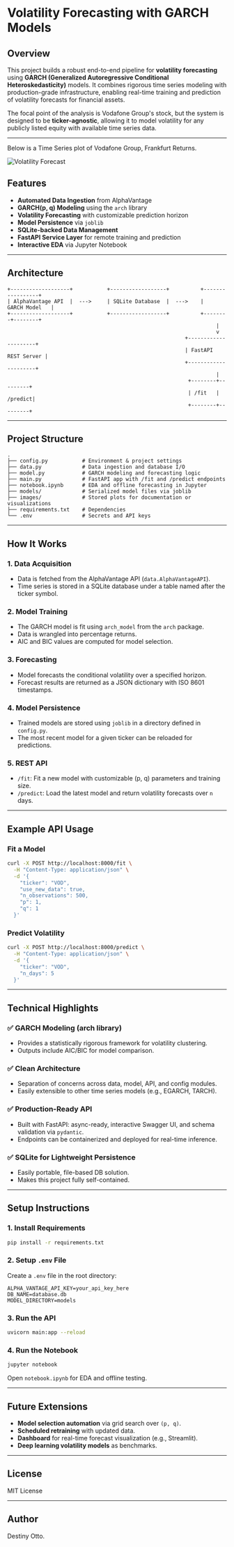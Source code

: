 # Volatility Forecasting with GARCH Models

## Overview

This project builds a robust end-to-end pipeline for **volatility forecasting** using **GARCH (Generalized Autoregressive Conditional Heteroskedasticity)** models. It combines rigorous time series modeling with production-grade infrastructure, enabling real-time training and prediction of volatility forecasts for financial assets.

The focal point of the analysis is Vodafone Group's stock, but the system is designed to be **ticker-agnostic**, allowing it to model volatility for any publicly listed equity with available time series data.

---


Below is a Time Series plot of Vodafone Group, Frankfurt Returns.

![Volatility Forecast](images/1.png)


## Features

-  **Automated Data Ingestion** from AlphaVantage
-  **GARCH(p, q) Modeling** using the `arch` library
-  **Volatility Forecasting** with customizable prediction horizon
-  **Model Persistence** via `joblib`
-  **SQLite-backed Data Management**
-  **FastAPI Service Layer** for remote training and prediction
-  **Interactive EDA** via Jupyter Notebook

---

## Architecture

```text
+-------------------+           +------------------+          +-----------------+
| AlphaVantage API  |  --->     | SQLite Database  |  --->    |   GARCH Model   |
+-------------------+           +------------------+          +--------+--------+
                                                                   |
                                                                   v
                                                         +---------------------+
                                                         | FastAPI REST Server |
                                                         +---------------------+
                                                                   |
                                                          +--------+---------+
                                                          | /fit   | /predict|
                                                          +--------+---------+
```

---

## Project Structure

```
.
├── config.py           # Environment & project settings
├── data.py             # Data ingestion and database I/O
├── model.py            # GARCH modeling and forecasting logic
├── main.py             # FastAPI app with /fit and /predict endpoints
├── notebook.ipynb      # EDA and offline forecasting in Jupyter
├── models/             # Serialized model files via joblib
├── images/             # Stored plots for documentation or visualizations
├── requirements.txt    # Dependencies
└── .env                # Secrets and API keys
```

---

## How It Works

### 1. Data Acquisition
- Data is fetched from the AlphaVantage API (`data.AlphaVantageAPI`).
- Time series is stored in a SQLite database under a table named after the ticker symbol.

### 2. Model Training
- The GARCH model is fit using `arch_model` from the `arch` package.
- Data is wrangled into percentage returns.
- AIC and BIC values are computed for model selection.

### 3. Forecasting
- Model forecasts the conditional volatility over a specified horizon.
- Forecast results are returned as a JSON dictionary with ISO 8601 timestamps.

### 4. Model Persistence
- Trained models are stored using `joblib` in a directory defined in `config.py`.
- The most recent model for a given ticker can be reloaded for predictions.

### 5. REST API
- `/fit`: Fit a new model with customizable (p, q) parameters and training size.
- `/predict`: Load the latest model and return volatility forecasts over `n` days.

---

## Example API Usage

### Fit a Model
```bash
curl -X POST http://localhost:8000/fit \
  -H "Content-Type: application/json" \
  -d '{
    "ticker": "VOD",
    "use_new_data": true,
    "n_observations": 500,
    "p": 1,
    "q": 1
  }'
```

### Predict Volatility
```bash
curl -X POST http://localhost:8000/predict \
  -H "Content-Type: application/json" \
  -d '{
    "ticker": "VOD",
    "n_days": 5
  }'
```

---

## Technical Highlights

### ✅ GARCH Modeling (arch library)
- Provides a statistically rigorous framework for volatility clustering.
- Outputs include AIC/BIC for model comparison.

### ✅ Clean Architecture
- Separation of concerns across data, model, API, and config modules.
- Easily extensible to other time series models (e.g., EGARCH, TARCH).

### ✅ Production-Ready API
- Built with FastAPI: async-ready, interactive Swagger UI, and schema validation via `pydantic`.
- Endpoints can be containerized and deployed for real-time inference.

### ✅ SQLite for Lightweight Persistence
- Easily portable, file-based DB solution.
- Makes this project fully self-contained.

---

## Setup Instructions

### 1. Install Requirements
```bash
pip install -r requirements.txt
```

### 2. Setup `.env` File
Create a `.env` file in the root directory:
```env
ALPHA_VANTAGE_API_KEY=your_api_key_here
DB_NAME=database.db
MODEL_DIRECTORY=models
```

### 3. Run the API
```bash
uvicorn main:app --reload
```

### 4. Run the Notebook
```bash
jupyter notebook
```
Open `notebook.ipynb` for EDA and offline testing.

---

## Future Extensions

-  **Model selection automation** via grid search over `(p, q)`.
-  **Scheduled retraining** with updated data.
-  **Dashboard** for real-time forecast visualization (e.g., Streamlit).
-  **Deep learning volatility models** as benchmarks.

---

## License

MIT License

---

## Author
Destiny Otto.

